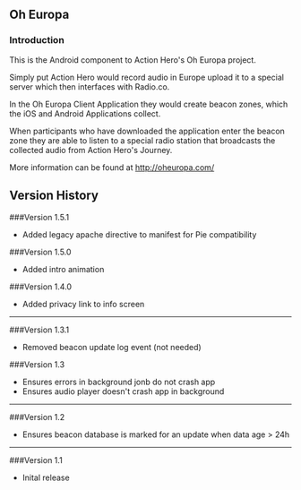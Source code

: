 ## Oh Europa

### Introduction
This is the Android component to Action Hero's Oh Europa project. 

Simply put Action Hero would record audio in Europe upload it to a special server which then interfaces with Radio.co.

In the Oh Europa Client Application they would create beacon zones, which the iOS and Android Applications collect.

When participants who have downloaded the application enter the beacon zone they are able to listen to a special radio station that broadcasts the collected audio from Action Hero's Journey. 

More information can be found at http://oheuropa.com/ 


## Version History

###Version 1.5.1
* Added legacy apache directive to manifest for Pie compatibility

###Version 1.5.0
* Added intro animation

###Version 1.4.0
* Added privacy link to info screen

----
###Version 1.3.1
* Removed beacon update log event (not needed)

###Version 1.3
* Ensures errors in background jonb do not crash app
* Ensures audio player doesn't crash app in background

---
###Version 1.2
* Ensures beacon database is marked for an update when data age > 24h

---
###Version 1.1
* Inital release

